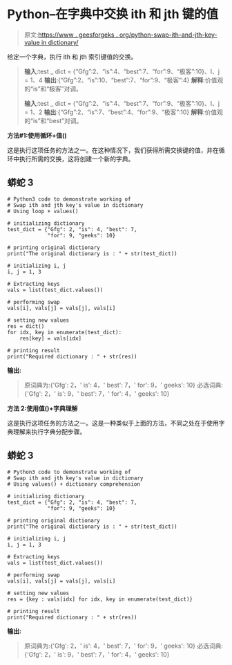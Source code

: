 # Python–在字典中交换 ith 和 jth 键的值

> 原文:[https://www . geesforgeks . org/python-swap-ith-and-jth-key-value in dictionary/](https://www.geeksforgeeks.org/python-swap-ith-and-jth-keys-value-in-dictionary/)

给定一个字典，执行 ith 和 jth 索引键值的交换。

> **输入**:test _ dict = {“Gfg”:2、“is”:4、“best”:7、“for”:9、“极客”:10}、I、j = 1、4
> **输出**:{“Gfg”:2、“is”:10、“best”:7、“for”:9、“极客”:4}
> **解释**:价值观的“is”和“极客”对调。
> 
> **输入**:test _ dict = {“Gfg”:2、“is”:4、“best”:7、“for”:9、“极客”:10}、I、j = 1、2
> **输出**:{“Gfg”:2、“is”:7、“best”:4、“for”:9、“极客”:10}
> **解释**:价值观的“is”和“best”对调。

**方法#1:使用循环+值()**

这是执行这项任务的方法之一。在这种情况下，我们获得所需交换键的值，并在循环中执行所需的交换，这将创建一个新的字典。

## 蟒蛇 3

```
# Python3 code to demonstrate working of 
# Swap ith and jth key's value in dictionary
# Using loop + values()

# initializing dictionary
test_dict = {"Gfg": 2, "is": 4, "best": 7,
             "for": 9, "geeks": 10}

# printing original dictionary
print("The original dictionary is : " + str(test_dict))

# initializing i, j 
i, j = 1, 3

# Extracting keys 
vals = list(test_dict.values())

# performing swap 
vals[i], vals[j] = vals[j], vals[i]

# setting new values 
res = dict()
for idx, key in enumerate(test_dict):
    res[key] = vals[idx]

# printing result 
print("Required dictionary : " + str(res)) 
```

**输出:**

> 原词典为:{'Gfg': 2，' is': 4，' best': 7，' for': 9，' geeks': 10}
> 必选词典:{'Gfg': 2，' is': 9，' best': 7，' for': 4，' geeks': 10}

**方法 2:使用值()+字典理解**

这是执行这项任务的方法之一。这是一种类似于上面的方法，不同之处在于使用字典理解来执行字典分配步骤。

## 蟒蛇 3

```
# Python3 code to demonstrate working of 
# Swap ith and jth key's value in dictionary
# Using values() + dictionary comprehension

# initializing dictionary
test_dict = {"Gfg": 2, "is": 4, "best": 7, 
             "for": 9, "geeks": 10}

# printing original dictionary
print("The original dictionary is : " + str(test_dict))

# initializing i, j 
i, j = 1, 3

# Extracting keys 
vals = list(test_dict.values())

# performing swap 
vals[i], vals[j] = vals[j], vals[i]

# setting new values 
res = {key : vals[idx] for idx, key in enumerate(test_dict)}

# printing result 
print("Required dictionary : " + str(res)) 
```

**输出:**

> 原词典为:{'Gfg': 2，' is': 4，' best': 7，' for': 9，' geeks': 10}
> 必选词典:{'Gfg': 2，' is': 9，' best': 7，' for': 4，' geeks': 10}